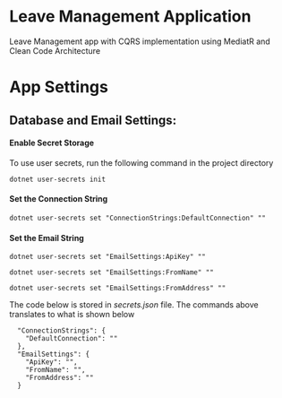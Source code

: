 # Leave Management Application

Leave Management app with CQRS implementation using MediatR and Clean Code Architecture

# App Settings
## Database and Email Settings:


#### Enable Secret Storage

To use user secrets, run the following command in the project directory

```
dotnet user-secrets init
```

#### Set the Connection String

```
dotnet user-secrets set "ConnectionStrings:DefaultConnection" ""
```

#### Set the Email String

```
dotnet user-secrets set "EmailSettings:ApiKey" ""

dotnet user-secrets set "EmailSettings:FromName" ""

dotnet user-secrets set "EmailSettings:FromAddress" ""

```

The code below is stored in <i>secrets.json</i> file. The commands above translates to what is shown below


```
  "ConnectionStrings": {
    "DefaultConnection": ""
  },
  "EmailSettings": {
    "ApiKey": "",
    "FromName": "",
    "FromAddress": ""
  }
```